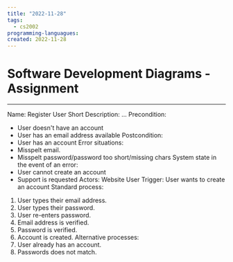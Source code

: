 ```yaml
---
title: "2022-11-28"
tags:
  - cs2002
programming-languagues:
created: 2022-11-28
---
```

# Software Development Diagrams - Assignment
---
Name: Register User 
Short Description: ... 
Precondition: 
- User doesn't have an account 
- User has an email address available 
Postcondition: 
- User has an account 
Error situations: 
- Misspelt email. 
- Misspelt password/password too short/missing chars 
System state in the event of an error: 
- User cannot create an account 
- Support is requested 
Actors: Website User 
Trigger: User wants to create an account 
Standard process: 
1. User types their email address. 
2. User types their password. 
3. User re-enters password. 
4. Email address is verified. 
5. Password is verified. 
6. Account is created. 
Alternative processes: 
4. User already has an account. 
5. Passwords does not match.